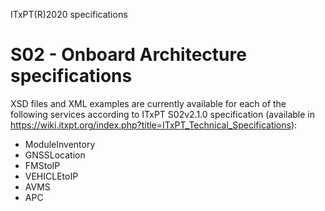 ITxPT(R)2020 specifications
# S02 - Onboard Architecture specifications
XSD files and XML examples are currently available for each of the following services according to ITxPT S02v2.1.0 specification (available in https://wiki.itxpt.org/index.php?title=ITxPT_Technical_Specifications):
- ModuleInventory
- GNSSLocation
- FMStoIP
- VEHICLEtoIP
- AVMS
- APC
